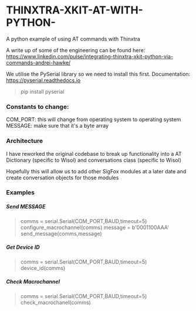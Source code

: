 # THINXTRA-XKIT-AT-WITH-PYTHON-
A python example of using AT commands with Thinxtra

A write up of some of the engineering can be found here: https://www.linkedin.com/pulse/integrating-thinxtra-xkit-python-via-commands-andrei-hawke/

We utilise the PySerial library so we need to install this first. Documentation: https://pyserial.readthedocs.io

> pip install pyserial

### Constants to change:

COM_PORT: this will change from operating system to operating system
MESSAGE: make sure that it's a byte array

### Architecture

I have reworked the original codebase to break up functionality into a AT Dictionary (specific to Wisol) and conversations class (specific to Wisol)

Hopefully this will allow us to add other SigFox modules at a later date and create conversation objects for those modules

### Examples

##### Send MESSAGE

> comms = serial.Serial(COM_PORT,BAUD,timeout=5)
> configure_macrochannel(comms)
> message = b'0001100AAA'
> send_message(comms,message)


##### Get Device ID

> comms = serial.Serial(COM_PORT,BAUD,timeout=5)
> device_id(comms)

##### Check Macrochannel

> comms = serial.Serial(COM_PORT,BAUD,timeout=5)
> check_macrochanel(comms)
